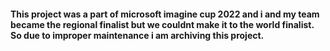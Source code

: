 


#### This project was a part of microsoft imagine cup 2022 and i and my team became the regional finalist but we couldnt make it to the world finalist. So due to improper maintenance i am archiving this project.
